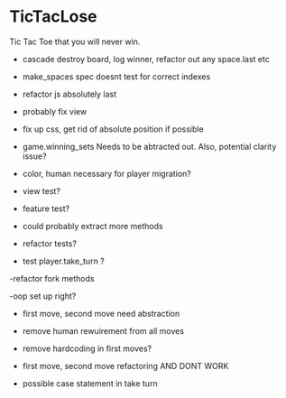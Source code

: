 TicTacLose
==========

Tic Tac Toe that you will never win.



- cascade destroy board, log winner, refactor out any space.last etc

- make_spaces spec doesnt test for correct indexes

- refactor js absolutely last


- probably fix view

- fix up css, get rid of absolute position if possible

- game.winning_sets Needs to be abtracted out. Also, potential clarity issue?

- color, human necessary for player migration?

- view test?

- feature test?

- could probably extract more methods

- refactor tests?

- test player.take_turn ?

-refactor fork methods

-oop set up right?

- first move, second move need abstraction

- remove human rewuirement from all moves

- remove hardcoding in first moves?

- first move, second move refactoring AND DONT WORK

- possible case statement in take turn
